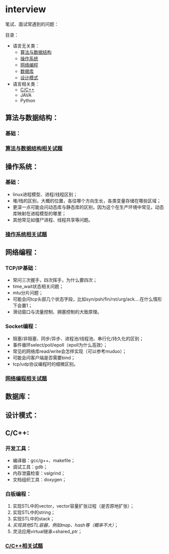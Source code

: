 # interview

笔试、面试常遇到的问题：

目录：
 - 语言无关类：
   - [算法与数据结构](#算法与数据结构)
   - [操作系统](#操作系统)
   - [网络编程](#网络编程)
   - [数据库](#数据库)
   - [设计模式](#设计模式)
 - 语言相关类：
   - [C/C++](#cc)
   - JAVA
   - Python

## 算法与数据结构：
### 基础：

### **[算法与数据结构相关试题](./Datastructure&Algorithm.md)**

## 操作系统：

### 基础：
 - linux进程模型、进程/线程区别；
 - 堆/栈的区别，大概的位置，各往哪个方向生长，各类变量存储在哪些区域；
 - 更深一点可能会问动态库与静态库的区别，因为这个在生产环境中常见，动态库映射在进程模型的哪里；
 - 其他常见如僵尸进程、线程共享等问题。

### **[操作系统相关试题](./OS.md)**

## 网络编程：

### TCP/IP基础：
 - 常问三次握手，四次挥手，为什么要四次；
 - time_wait状态相关问题；
 - mtu分片问题；
 - 可能会问tcp头部几个状态字段，比如syn/psh/fin/rst/urg/ack....在什么情形下会置1；
 - 滑动窗口与流量控制、拥塞控制的大致原理。

### Socket编程：
 - 阻塞/非阻塞、同步/异步、进程池/线程池、串行化/持久化的区别；
 - 事件循环select/poll/epoll（epoll为什么高效）；
 - 常见的网络库read/write会怎样实现（可以参考muduo）；
 - 可能会问客户端是否需要bind；
 - tcp/udp协议编程时的细微区别。

### **[网络编程相关试题](./NetworkProgramming.md)**

## 数据库：

## 设计模式：

## C/C++:

### 开发工具：
 - 编译器：gcc/g++、makefile；
 - 调试工具：gdb；
 - 内存泄露检查：valgrind；
 - 文档组织工具：doxygen；

### 白板编程：

1. 实现STL中的vector，vector容量扩张过程（是否原地扩张）；
2. 实现STL中的string；
3. 实现STL中的stack；
4. *实现其他STL容器，例如map、hash等（概率不大）*；
4. 灵活应用virtual继承+shared_ptr；

### **[C/C++相关试题](./CC.md)**
